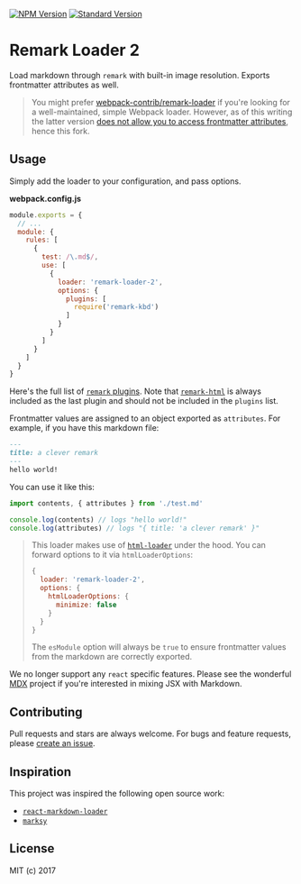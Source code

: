 [![NPM Version][10]][8]
[![Standard Version][11]][9]

Remark Loader 2
===============

Load markdown through `remark` with built-in image resolution. Exports
frontmatter attributes as well.

> You might prefer
> [webpack-contrib/remark-loader](https://github.com/webpack-contrib/remark-loader)
> if you're looking for a well-maintained, simple Webpack loader. However, as of
> this writing the latter version [does not allow you to access frontmatter
> attributes](https://github.com/webpack-contrib/remark-loader/pull/9), hence
> this fork.

## Usage

Simply add the loader to your configuration, and pass options.

__webpack.config.js__

``` js
module.exports = {
  // ...
  module: {
    rules: [
      {
        test: /\.md$/,
        use: [
          {
            loader: 'remark-loader-2',
            options: {
              plugins: [
                require('remark-kbd')
              ]
            }
          }
        ]
      }
    ]
  }
}
```

Here's the full list of [`remark` plugins][1]. Note that [`remark-html`][3]
is always included as the last plugin and should not be included in the
`plugins` list.

Frontmatter values are assigned to an object exported as `attributes`. For
example, if you have this markdown file:

```md
---
title: a clever remark
---
hello world!
```

You can use it like this:

```js
import contents, { attributes } from './test.md'

console.log(contents) // logs "hello world!"
console.log(attributes) // logs "{ title: 'a clever remark' }"
```

> This loader makes use of [`html-loader`][5] under the hood. You can
> forward options to it via `htmlLoaderOptions`:
> ```js
> {
>   loader: 'remark-loader-2',
>   options: {
>     htmlLoaderOptions: {
>       minimize: false
>     }
>   }
> }
> ```
> The `esModule` option will always be `true` to ensure frontmatter values from
> the markdown are correctly exported.

We no longer support any `react` specific features. Please see the wonderful
[MDX][12] project if you're interested in mixing JSX with Markdown.


## Contributing

Pull requests and stars are always welcome. For bugs and feature requests,
please [create an issue][2].


## Inspiration

This project was inspired the following open source work:

- [`react-markdown-loader`][6]
- [`marksy`][7]


## License

MIT (c) 2017


[1]: https://github.com/wooorm/remark/blob/master/doc/plugins.md
[2]: https://github.com/skipjack/remark-loader/issues
[3]: https://github.com/wooorm/remark-html
[4]: https://github.com/mapbox/remark-react
[5]: https://github.com/webpack-contrib/html-loader
[6]: https://github.com/javiercf/react-markdown-loader
[7]: https://github.com/cerebral/marksy
[8]: https://www.npmjs.com/package/remark-loader
[9]: https://github.com/conventional-changelog/standard-version
[10]: https://img.shields.io/npm/v/remark-loader-2.svg
[11]: https://img.shields.io/badge/release-standard%20version-brightgreen.svg
[12]: https://mdxjs.com/